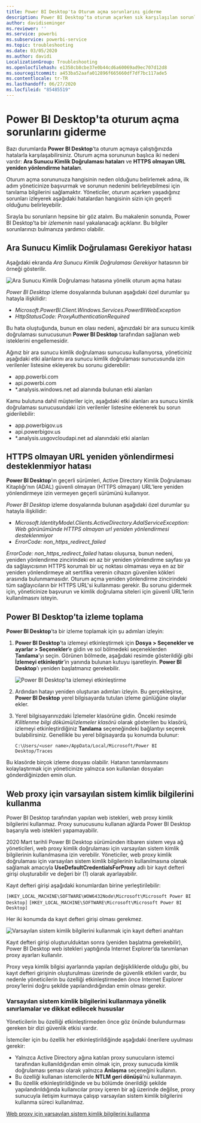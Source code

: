 ```yaml
---
title: Power BI Desktop'ta Oturum açma sorunlarını giderme
description: Power BI Desktop’ta oturum açarken sık karşılaşılan sorunlara yönelik çözümler
author: davidiseminger
ms.reviewer: ''
ms.service: powerbi
ms.subservice: powerbi-service
ms.topic: troubleshooting
ms.date: 03/05/2020
ms.author: davidi
LocalizationGroup: Troubleshooting
ms.openlocfilehash: e1358cb8cbe37e0b44cd6a60069ad9ec707d12d8
ms.sourcegitcommit: a453ba52aafa012896f665660df7df7bc117ade5
ms.contentlocale: tr-TR
ms.lasthandoff: 06/27/2020
ms.locfileid: "85485519"
---
```

# <a name="troubleshooting-sign-in-for-power-bi-desktop"></a>Power BI Desktop'ta oturum açma sorunlarını giderme
Bazı durumlarda **Power BI Desktop**’ta oturum açmaya çalıştığınızda hatalarla karşılaşabilirsiniz. Oturum açma sorununun başlıca iki nedeni vardır: **Ara Sunucu Kimlik Doğrulaması hataları** ve **HTTPS olmayan URL yeniden yönlendirme hataları**. 

Oturum açma sorununuza hangisinin neden olduğunu belirlemek adına, ilk adım yöneticinize başvurmak ve sorunun nedenini belirleyebilmesi için tanılama bilgilerini sağlamaktır. Yöneticiler, oturum açarken yaşadığınız sorunları izleyerek aşağıdaki hatalardan hangisinin sizin için geçerli olduğunu belirleyebilir. 

Sırayla bu sorunların hepsine bir göz atalım. Bu makalenin sonunda, Power BI Desktop’ta bir *izlemenin* nasıl yakalanacağı açıklanır. Bu bilgiler sorunlarınızı bulmanıza yardımcı olabilir.


## <a name="proxy-authentication-required-error"></a>Ara Sunucu Kimlik Doğrulaması Gerekiyor hatası

Aşağıdaki ekranda *Ara Sunucu Kimlik Doğrulaması Gerekiyor* hatasının bir örneği gösterilir.

![Ara Sunucu Kimlik Doğrulaması hatasına yönelik oturum açma hatası](media/desktop-troubleshooting-sign-in/desktop-tshoot-sign-in_01.png)

*Power BI Desktop* izleme dosyalarında bulunan aşağıdaki özel durumlar şu hatayla ilişkilidir:

* *Microsoft.PowerBI.Client.Windows.Services.PowerBIWebException*
* *HttpStatusCode: ProxyAuthenticationRequired*

Bu hata oluştuğunda, bunun en olası nedeni, ağınızdaki bir ara sunucu kimlik doğrulaması sunucusunun **Power BI Desktop** tarafından sağlanan web isteklerini engellemesidir. 

Ağınız bir ara sunucu kimlik doğrulaması sunucusu kullanıyorsa, yöneticiniz aşağıdaki etki alanlarını ara sunucu kimlik doğrulaması sunucusunda izin verilenler listesine ekleyerek bu sorunu giderebilir:

* app.powerbi.com
* api.powerbi.com
* *.analysis.windows.net ad alanında bulunan etki alanları

Kamu bulutuna dahil müşteriler için, aşağıdaki etki alanları ara sunucu kimlik doğrulaması sunucusundaki izin verilenler listesine eklenerek bu sorun giderilebilir:

* app.powerbigov.us
* api.powerbigov.us
* *.analysis.usgovcloudapi.net ad alanındaki etki alanları

## <a name="non-https-url-redirect-not-supported-error"></a>HTTPS olmayan URL yeniden yönlendirmesi desteklenmiyor hatası

**Power BI Desktop**’ın geçerli sürümleri, Active Directory Kimlik Doğrulaması Kitaplığı’nın (ADAL) güvenli olmayan (HTTPS olmayan) URL'lere yeniden yönlendirmeye izin vermeyen geçerli sürümünü kullanıyor. 

*Power BI Desktop* izleme dosyalarında bulunan aşağıdaki özel durumlar şu hatayla ilişkilidir:

* *Microsoft.IdentityModel.Clients.ActiveDirectory.AdalServiceException: Web görünümünde HTTPS olmayan url yeniden yönlendirmesi desteklenmiyor*
* *ErrorCode: non_https_redirect_failed*

*ErrorCode: non_https_redirect_failed* hatası oluşursa, bunun nedeni, yeniden yönlendirme zincirindeki en az bir yeniden yönlendirme sayfası ya da sağlayıcısının HTTPS korumalı bir uç noktası olmaması veya en az bir yeniden yönlendirmeye ait sertifika verenin cihazın güvenilen kökleri arasında bulunmamasıdır. Oturum açma yeniden yönlendirme zincirindeki tüm sağlayıcıların bir HTTPS URL'si kullanması gerekir. Bu sorunu gidermek için, yöneticinize başvurun ve kimlik doğrulama siteleri için güvenli URL’lerin kullanılmasını isteyin. 

## <a name="how-to-collect-a-trace-in-power-bi-desktop"></a>Power BI Desktop’ta izleme toplama

**Power BI Desktop**’ta bir izleme toplamak için şu adımları izleyin:

1. **Power BI Desktop**’ta izlemeyi etkinleştirmek için **Dosya > Seçenekler ve ayarlar > Seçenekler**’e gidin ve sol bölmedeki seçeneklerden **Tanılama**’yı seçin. Görünen bölmede, aşağıdaki resimde gösterildiği gibi **İzlemeyi etkinleştir**’in yanında bulunan kutuyu işaretleyin. **Power BI Desktop**’ı yeniden başlatmanız gerekebilir.
   
   ![Power BI Desktop'ta izlemeyi etkinleştirme](media/desktop-troubleshooting-sign-in/desktop-tshoot-sign-in_02.png)

2. Ardından hatayı yeniden oluşturan adımları izleyin. Bu gerçekleşirse, **Power BI Desktop** yerel bilgisayarda tutulan izleme günlüğüne olaylar ekler.

3. Yerel bilgisayarınızdaki İzlemeler klasörüne gidin. Önceki resimde *Kilitlenme bilgi dökümü/izlemeler klasörü* olarak gösterilen bu klasörü, izlemeyi etkinleştirdiğiniz **Tanılama** seçeneğindeki bağlantıyı seçerek bulabilirsiniz. Genellikle bu yerel bilgisayarda şu konumda bulunur:

    `C:\Users/<user name>/AppData/Local/Microsoft/Power BI Desktop/Traces`

Bu klasörde birçok izleme dosyası olabilir. Hatanın tanımlanmasını kolaylaştırmak için yöneticinize yalnızca son kullanılan dosyaları gönderdiğinizden emin olun. 


## <a name="using-default-system-credentials-for-web-proxy"></a>Web proxy için varsayılan sistem kimlik bilgilerini kullanma

Power BI Desktop tarafından yapılan web istekleri, web proxy kimlik bilgilerini kullanmaz. Proxy sunucusunu kullanan ağlarda Power BI Desktop başarıyla web istekleri yapamayabilir. 

2020 Mart tarihli Power BI Desktop sürümünden itibaren sistem veya ağ yöneticileri, web proxy kimlik doğrulaması için varsayılan sistem kimlik bilgilerinin kullanılmasına izin verebilir. Yöneticiler, web proxy kimlik doğrulaması için varsayılan sistem kimlik bilgilerinin kullanılmasına olanak sağlamak amacıyla **UseDefaultCredentialsForProxy** adlı bir kayıt defteri girişi oluşturabilir ve değeri bir (1) olarak ayarlayabilir.

Kayıt defteri girişi aşağıdaki konumlardan birine yerleştirilebilir:

`[HKEY_LOCAL_MACHINE\SOFTWARE\WOW6432Node\Microsoft\Microsoft Power BI Desktop]`
`[HKEY_LOCAL_MACHINE\SOFTWARE\Microsoft\Microsoft Power BI Desktop]`

Her iki konumda da kayıt defteri girişi olması gerekmez.

![Varsayılan sistem kimlik bilgilerini kullanmak için kayıt defteri anahtarı](media/desktop-troubleshooting-sign-in/desktop-tshoot-sign-in-03.png)

Kayıt defteri girişi oluşturulduktan sonra (yeniden başlatma gerekebilir), Power BI Desktop web istekleri yaptığında Internet Explorer’da tanımlanan proxy ayarları kullanılır. 

Proxy veya kimlik bilgisi ayarlarında yapılan değişikliklerde olduğu gibi, bu kayıt defteri girişinin oluşturulması üzerinde de güvenlik etkileri vardır, bu nedenle yöneticilerin bu özelliği etkinleştirmeden önce Internet Explorer proxy’lerini doğru şekilde yapılandırdığından emin olması gerekir.         

### <a name="limitations-and-considerations-for-using-default-system-credentials"></a>Varsayılan sistem kimlik bilgilerini kullanmaya yönelik sınırlamalar ve dikkat edilecek hususlar

Yöneticilerin bu özelliği etkinleştirmeden önce göz önünde bulundurması gereken bir dizi güvenlik etkisi vardır. 

İstemciler için bu özellik her etkinleştirildiğinde aşağıdaki önerilere uyulması gerekir:

* Yalnızca Active Directory ağına katılan proxy sunucuların istemci tarafından kullanıldığından emin olmak için, proxy sunucuda kimlik doğrulaması şeması olarak yalnızca **Anlaşma** seçeneğini kullanın. 
* Bu özelliği kullanan istemcilerde **NTLM geri dönüşü**’nü kullanmayın.
* Bu özellik etkinleştirildiğinde ve bu bölümde önerildiği şekilde yapılandırıldığında kullanıcılar proxy içeren bir ağ üzerinde değilse, proxy sunucuyla iletişim kurmaya çalışıp varsayılan sistem kimlik bilgilerini kullanma süreci kullanılmaz.


[Web proxy için varsayılan sistem kimlik bilgilerini kullanma](#using-default-system-credentials-for-web-proxy)

